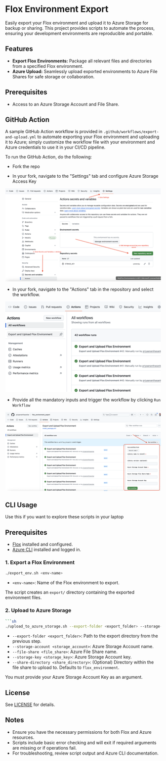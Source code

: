 # Flox Environment Export

Easily export your Flox environment and upload it to Azure Storage for backup or sharing. This project provides scripts to automate the process, ensuring your development environments are reproducible and portable.

## Features

- **Export Flox Environments:** Package all relevant files and directories from a specified Flox environment.
- **Azure Upload:** Seamlessly upload exported environments to Azure File Shares for safe storage or collaboration.

## Prerequisites 

- Access to an Azure Storage Account and File Share.

## GitHub Action

A sample GitHub Action workflow is provided in `.github/workflows/export-and-upload.yml` to automate exporting your Flox environment and uploading it to Azure; simply customize the workflow file with your environment and Azure credentials to use it in your CI/CD pipeline.

To run the GitHub Action, do the following:

- Fork the repo

- In your fork, navigate to the "Settings" tab  and configure Azure Storage Access Key 

![alt text](./imgs/image-2.png)

- In your fork, navigate to the "Actions" tab in the repository and select the workflow.

![alt text](./imgs/image.png)

 - Provide all the mandatory inputs and trigger the workflow by clicking `Run Workflow`

 ![alt text](./imgs/image-1.png)

## CLI Usage

Use this if you want to explore these scripts in your laptop

## Prerequisites 

- [Flox](https://floxdev.com/) installed and configured.
- [Azure CLI](https://learn.microsoft.com/en-us/cli/azure/install-azure-cli) installed and logged in.

### 1. Export a Flox Environment

```sh
./export_env.sh <env-name>
```

- `<env-name>`: Name of the Flox environment to export.

The script creates an `export/` directory containing the exported environment files.

### 2. Upload to Azure Storage

```sh
```sh
./upload_to_azure_storage.sh --export-folder <export_folder> --storage-account <storage_account> --file-share <file_share> --storage-key <storage_key> [--share-directory <share_directory>] [--overwrite]
```

- `--export-folder <export_folder>`: Path to the export directory from the previous step.
- `--storage-account <storage_account>`: Azure Storage Account name.
- `--file-share <file_share>`: Azure File Share name.
- `--storage-key <storage_key>`: Azure Storage Account key.
- `--share-directory <share_directory>`: (Optional) Directory within the file share to upload to. Defaults to `flox_environment`.

You must provide your Azure Storage Account Key as an argument.

## License

See [LICENSE](LICENSE) for details.

## Notes

- Ensure you have the necessary permissions for both Flox and Azure resources.
- Scripts include basic error checking and will exit if required arguments are missing or if operations fail.
- For troubleshooting, review script output and Azure CLI documentation.